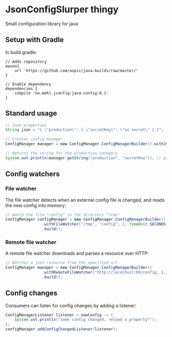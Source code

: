# JsonConfigSlurper thingy
Small configuration library for java

## Setup with Gradle

In build.gradle:

    // Adds repository
    maven{
        url 'https://github.com/aspic/java-builds/raw/master/'
    }
    
    // Enable dependency
    dependencies {
        compile 'no.mehl.jconfig:java-config:0.1'
    }
    
## Standard usage

```java
// Json properties
String json = "{ \"production\": { \"secretKey\": \"so secret\" } }";

// Creates config manager
ConfigManager manager = new ConfigManager.ConfigManagerBuilder().withJson(json).build();

// Returns the string for the production category
System.out.println(manager.getString("production", "secretKey")); // prints "so secret"
```
    
## Config watchers

### File watcher

The file watcher detects when an external config file is changed, and reads the new config into memory:
    
```java
// Watch the file "config" in the directory "/tmp"
ConfigManager configManager = new ConfigManager.ConfigManagerBuilder()
                .withFileWatcher("/tmp", "config", 2, TimeUnit.SECONDS) // polls every second
                .build();
```

### Remote file watcher

A remote file watcher downloads and parses a resource over HTTP:

```java
// Watches a json resource from the specified url
ConfigManager manager = new ConfigManager.ConfigManagerBuilder()
                .withRemoteFileWatcher("http://localhost:80/config, 1, TimeUnit.HOURS) // hourly
                .build();
```

## Config changes

Consumers can listen for config changes by adding a listener:

```java
ConfigManagerListener listener = newConfig -> {
    System.out.println("some config changed, reload a property!");
};
configManager.addConfigChangedListener(listener);
```


